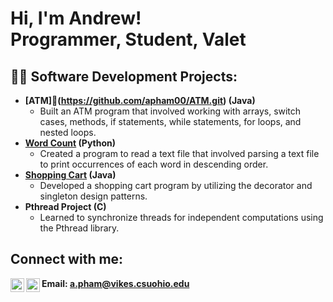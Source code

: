 <h1>Hi, I'm Andrew! <br/><a>Programmer</a>, <a>Student</a>, <a>Valet</a></h1>

<h2>👨‍💻 Software Development Projects:</h2>

- <b>[ATM]🏧(https://github.com/apham00/ATM.git) (Java)</b>
  - Built an ATM program that involved working with arrays, switch cases, methods, if statements, while statements, for loops, and nested loops.
- <b>[Word Count](https://github.com/apham00/-Word-Count.git) (Python)</b>
  - Created a program to read a text file that involved parsing a text file to print occurrences of each word in descending order. 
- <b>[Shopping Cart](https://github.com/apham00/-Shopping-Cart.git) (Java)</b>
  - Developed a shopping cart program by utilizing the decorator and singleton design patterns.
- <b>Pthread Project (C)</b>
  - Learned to synchronize threads for independent computations using the Pthread library.

<h2> Connect with me:</h2>

[<img align="left" alt="JoshMadakor | LinkedIn" width="22px" src="https://cdn.jsdelivr.net/npm/simple-icons@v3/icons/linkedin.svg" />][linkedin]
[<img align="left" alt="JoshMadakor | Instagram" width="22px" src="https://cdn.jsdelivr.net/npm/simple-icons@v3/icons/instagram.svg" />][instagram]

[instagram]: https://www.instagram.com/andruepham/
[linkedin]: https://www.linkedin.com/in/andrew-pham-754282230/
<b> Email: a.pham@vikes.csuohio.edu </b>
